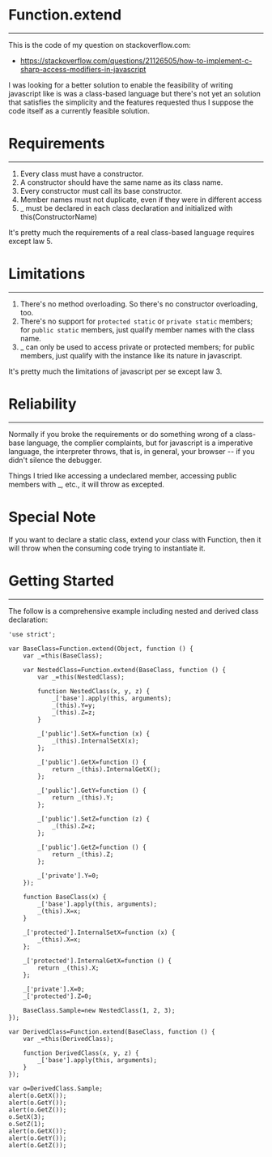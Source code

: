 # Function.extend
---
This is the code of my question on stackoverflow.com: 

* https://stackoverflow.com/questions/21126505/how-to-implement-c-sharp-access-modifiers-in-javascript

I was looking for a better solution to enable the feasibility of writing javascript like is was a class-based language but there's not yet an solution that satisfies the simplicity and the features requested thus I suppose the code itself as a currently feasible solution. 

# Requirements
---
1. Every class must have a constructor. 
2. A constructor should have the same name as its class name. 
3. Every constructor must call its base constructor. 
4. Member names must not duplicate, even if they were in different access
5. _ must be declared in each class declaration and initialized with this(ConstructorName)

It's pretty much the requirements of a real class-based language requires except law 5. 

# Limitations
--- 
1. There's no method overloading. So there's no constructor overloading, too. 
2. There's no support for `protected static` or `private static` members; for `public static` members, just qualify member names with the class name. 
3. _ can only be used to access private or protected members; for public members, just qualify with the instance like its nature in javascript. 

It's pretty much the limitations of javascript per se except law 3. 

# Reliability
--- 
Normally if you broke the requirements or do something wrong of a class-base language, the complier complaints, but for javascript is a imperative language, the interpreter throws, that is, in general, your browser -- if you didn't silence the debugger. 

Things I tried like accessing a undeclared member, accessing public members with _, etc., it will throw as excepted. 

# Special Note
If you want to declare a static class, extend your class with Function, then it will throw when the consuming code trying to instantiate it. 


# Getting Started
---
The follow is a comprehensive example including nested and derived class declaration: 

	'use strict';

	var BaseClass=Function.extend(Object, function () {
		var _=this(BaseClass);

		var NestedClass=Function.extend(BaseClass, function () {
			var _=this(NestedClass);

			function NestedClass(x, y, z) {
				_['base'].apply(this, arguments);
				_(this).Y=y;
				_(this).Z=z;
			}

			_['public'].SetX=function (x) {
				_(this).InternalSetX(x);
			};

			_['public'].GetX=function () {
				return _(this).InternalGetX();
			};

			_['public'].GetY=function () {
				return _(this).Y;
			};

			_['public'].SetZ=function (z) {
				_(this).Z=z;
			};

			_['public'].GetZ=function () {
				return _(this).Z;
			};

			_['private'].Y=0;
		});

		function BaseClass(x) {
			_['base'].apply(this, arguments);
			_(this).X=x;
		}

		_['protected'].InternalSetX=function (x) {
			_(this).X=x;
		};

		_['protected'].InternalGetX=function () {
			return _(this).X;
		};

		_['private'].X=0;
		_['protected'].Z=0;

		BaseClass.Sample=new NestedClass(1, 2, 3);
	});

	var DerivedClass=Function.extend(BaseClass, function () {
		var _=this(DerivedClass);

		function DerivedClass(x, y, z) {
			_['base'].apply(this, arguments);
		}
	});

	var o=DerivedClass.Sample;
	alert(o.GetX());
	alert(o.GetY());
	alert(o.GetZ());
	o.SetX(3);
	o.SetZ(1);
	alert(o.GetX());
	alert(o.GetY());
	alert(o.GetZ());
